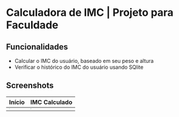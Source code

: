 # Calculadora de IMC | Projeto para Faculdade

## Funcionalidades

* Calcular o IMC do usuário, baseado em seu peso e altura
* Verificar o histórico do IMC do usuário usando SQlite

## Screenshots
| Início                                                       | IMC Calculado                                                |
| ------------------------------------------------------------ | ------------------------------------------------------------ |
| <img src="https://i.ibb.co/7KMLj57/Screenshot-1618255891.png" style="zoom:15%" /> | <img src="https://i.ibb.co/R0gMsJt/Screenshot-1618255919.png" style="zoom:15%"/> |